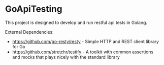 # GoApiTesting
This project is designed to develop and run restful api tests in Golang.

External Dependencies:
- https://github.com/go-resty/resty - Simple HTTP and REST client library for Go
- https://github.com/stretchr/testify - A toolkit with common assertions and mocks that plays nicely with the standard library
